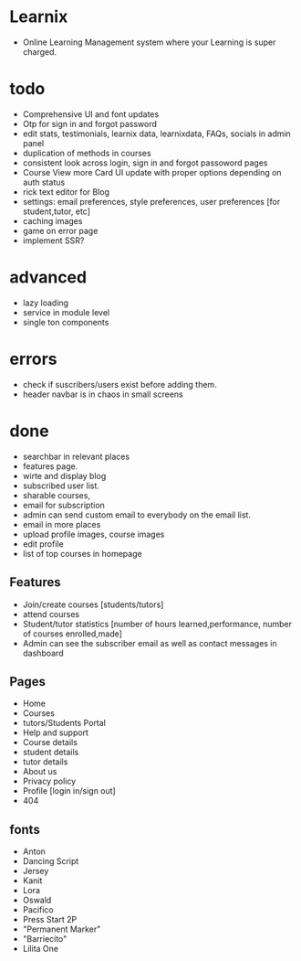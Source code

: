# Learnix 
- Online Learning Management system where your Learning is super charged. 

# todo 

- Comprehensive UI and font updates
- Otp for sign in and forgot password
- edit stats, testimonials, learnix data, learnixdata, FAQs, socials in admin panel
- duplication of methods in courses
- consistent look across login, sign in and forgot passoword pages
- Course View more Card UI update with proper options depending on auth status
- rick text editor for Blog
- settings: email preferences, style preferences, user preferences [for student,tutor, etc]
- caching images
- game on error page
- implement SSR?



# advanced
- lazy loading
- service in module level
- single ton components

# errors
- check if suscribers/users exist before adding them.
- header navbar is in chaos in small screens


# done
- searchbar in relevant places
- features page.
- wirte and display blog
- subscribed user list.
- sharable courses,
- email for subscription
- admin can send custom email to everybody on the email list. 
- email in more places
- upload profile images, course images 
- edit profile
- list of top courses in homepage





## Features
   - Join/create courses [students/tutors]
   - attend courses
   - Student/tutor statistics [number of hours learned,performance, number of courses enrolled,made]
   - Admin can see the subscriber email as well as contact messages in dashboard


## Pages
  - Home
  - Courses
  - tutors/Students Portal
  - Help and support
  - Course details
  - student details
  - tutor details
  - About us
  - Privacy policy
  - Profile [login in/sign out]
  - 404 

## fonts 
  - Anton
  - Dancing Script
  - Jersey
  - Kanit
  - Lora
  - Oswald
  - Pacifico
  - Press Start 2P
  - "Permanent Marker"
  - "Barriecito"
  - Lilita One
